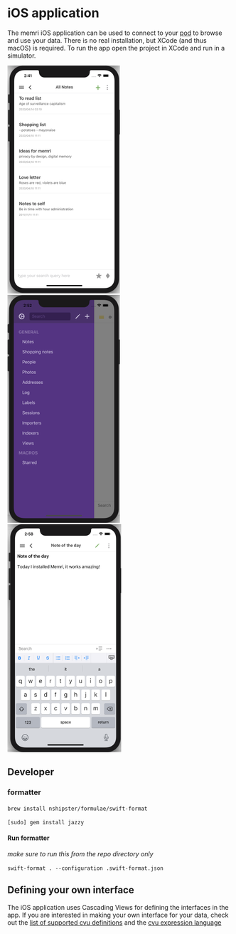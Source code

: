 # iOS application

The memri iOS application can be used to connect to your [pod](https://gitlab.memri.io/memri/pod) to browse and use your data. There is no real installation, but XCode (and thus macOS) is required. To run the app open the project in XCode and run in a simulator.

<p float="left">
  <img src="readme_images/Screenshot1.png" height="512" />
  <img src="readme_images/Screenshot2.png" height="512" /> 
  <img src="readme_images/Screenshot3.png" height="512" />
</p>

## Developer

### formatter
```brew install nshipster/formulae/swift-format```

```[sudo] gem install jazzy```

#### Run formatter
*make sure to run this from the repo directory only*

```swift-format . --configuration .swift-format.json```

## Defining your own interface
The iOS application uses Cascading Views for defining the interfaces in the app. If you are interested in making your own interface for your data, check out the [list of supported cvu definitions](https://gitlab.memri.io/memri/ios-application/-/wikis/List-of-supported-CVU-definitions) and the [cvu expression language](https://gitlab.memri.io/memri/ios-application/-/wikis/CVU-Expression-Language)


